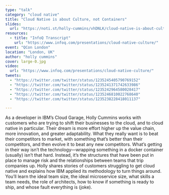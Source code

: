 ```yaml
---
type: "talk"
category: "cloud native"
title: "Cloud Native is about Culture, not Containers"
slides:
  url: "https://noti.st/holly-cummins/vhDNLK/cloud-native-is-about-culture-not-containers"
resources:
  - title: "InfoQ Transcript"
    url: "https://www.infoq.com/presentations/cloud-native-culture/"
event: "QCon London"
location: "London, UK"
author: "holly cummins"
cover: large-0.jpg
video:
  url: "https://www.infoq.com/presentations/cloud-native-culture/"
tweets:
  - "https://twitter.com/twitter/status/1235245405790769152"
  - "https://twitter.com/twitter/status/1235241371742633986"
  - "https://twitter.com/twitter/status/1235242964580028417"
  - "https://twitter.com/twitter/status/1235246810022768640"
  - "https://twitter.com/twitter/status/1235238228418011137"

---
```

As a developer in IBM’s Cloud Garage, Holly Cummins works with customers who are trying to shift their businesses to the cloud, and to cloud native in particular. Their dream is more effort higher up the value chain, more innovation, and greater adaptability. What they really want is to beat their competitors to market, with something that’s better than their competitors, and then evolve it to beat any new competitors. What’s getting in their way isn’t the technology—wrapping something in a docker container (usually) isn’t that hard. Instead, it’s the structures that have been put in place to manage risk and the relationships between teams that trip companies up.
Holly shares stories of customers struggling to get cloud native and explains how IBM applied its methodology to turn things around. You’ll learn the ideal team size, the ideal microservice size, what skills a team needs, the role of architects, how to know if something is ready to ship, and whose fault everything is (joke).